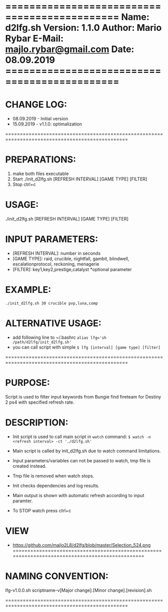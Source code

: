 =============================================
Name:         d2lfg.sh
Version:      1.1.0
Author:       Mario Rybar
E-Mail:       majlo.rybar@gmail.com
Date:         08.09.2019 =============================================
====================================================
# CHANGE LOG:
  - 08.09.2019 - Initial version
  - 15.09.2019 - v1.1.0: optimalization

================================================================================================
# PREPARATIONS:
  1. make both files executable
  2. Start ./init_d2lfg.sh [REFRESH INTERVAL] [GAME TYPE] [FILTER]
  3. Stop ctrl+c

# USAGE:
  ./init_d2lfg.sh [REFRESH INTERVAL] [GAME TYPE] [FILTER]

# INPUT PARAMETERS:
- [REFRESH INTERVAL]: number in seconds
- [GAME TYPE]: raid, crucible, nightfall, gambit, blindwell, escalationprotocol, reckoning, menagerie
- [FILTER]: key1,key2,prestige,catalyst   *optional parameter

# EXAMPLE:
  `./init_d2lfg.sh 30 crucible pvp,luna,comp`

# ALTERNATIVE USAGE:
  - add following line to ~/.bashrc
  `alias lfg='sh /path/d2lfg/init_d2lfg.sh'`
  - you can call script with simple 
  `$ lfg [interval] [game type] [filter]`


================================================================================================
# PURPOSE:
  Script is used to filter input keywords from Bungie find fireteam for Destiny 2 ps4 with specified refresh rate.

# DESCRIPTION:
  - Init script is used to call main script in `watch` command:
    `$ watch -n <refresh interval> -ct './d2lfg.sh'`

  - Main script is called by init_d2lfg.sh due to watch command limitations.
  - Input parameters/variables can not be passed to watch, tmp file is created instead.
  - Tmp file is removed when watch stops.
  - Init checks dependencies and log results.
  - Main output is shown with automatic refresh according to input paramter.
  - To STOP watch press ctrl+c

# VIEW
  - https://github.com/majlo2L8/d2lfg/blob/master/Selection_524.png
================================================================================================
# NAMING CONVENTION:
  lfg-v1.0.0.sh
  scriptname-v[Major change].[Minor change].[revision].sh

================================================================================================
